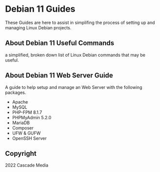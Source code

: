 # Debian 11 Guides
These Guides are here to assist in simplifing the process of setting up and managing Linux Debian projects.

## About Debian 11 Useful Commands
a simplified, broken down list of Linux Debian commands that may be useful.

## About Debian 11 Web Server Guide
A guide to help setup and manage an Web Server with the following packages.
- Apache
- MySQL
- PHP-FPM 8.1.7
- PHPMyAdmin 5.2.0
- MariaDB
- Composer
- UFW & GUFW
- OpenSSH Server

## Copyright
2022 Cascade Media 
